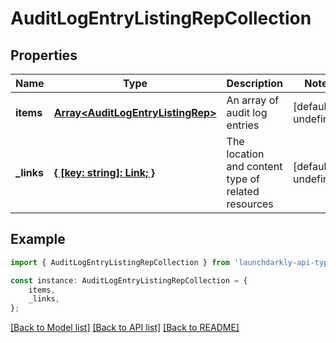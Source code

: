 # AuditLogEntryListingRepCollection


## Properties

Name | Type | Description | Notes
------------ | ------------- | ------------- | -------------
**items** | [**Array&lt;AuditLogEntryListingRep&gt;**](AuditLogEntryListingRep.md) | An array of audit log entries | [default to undefined]
**_links** | [**{ [key: string]: Link; }**](Link.md) | The location and content type of related resources | [default to undefined]

## Example

```typescript
import { AuditLogEntryListingRepCollection } from 'launchdarkly-api-typescript';

const instance: AuditLogEntryListingRepCollection = {
    items,
    _links,
};
```

[[Back to Model list]](../README.md#documentation-for-models) [[Back to API list]](../README.md#documentation-for-api-endpoints) [[Back to README]](../README.md)
